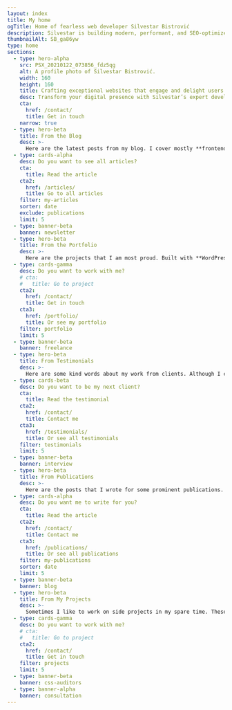 ```yaml
---
layout: index
title: My home
ogTitle: Home of fearless web developer Silvestar Bistrović
description: Silvestar is building modern, performant, and SEO-optimized websites since 2012 using the best coding practices to deliver the best experience for every user.
thumbnailAlt: SB_ga86yw
type: home
sections:
  - type: hero-alpha
    src: PSX_20210122_073856_fdz5qg
    alt: A profile photo of Silvestar Bistrović.
    width: 160
    height: 160
    title: Crafting exceptional websites that engage and delight users since 2012
    desc: Transform your digital presence with Silvestar’s expert development services
    cta:
      href: /contact/
      title: Get in touch
    narrow: true
  - type: hero-beta
    title: From the Blog
    desc: >-
      Here are the latest posts from my blog. I cover mostly **frontend**, **JAMstack**, and **freelancing** topics.
  - type: cards-alpha
    desc: Do you want to see all articles?
    cta:
      title: Read the article
    cta2:
      href: /articles/
      title: Go to all articles
    filter: my-articles
    sorter: date
    exclude: publications
    limit: 5
  - type: banner-beta
    banner: newsletter
  - type: hero-beta
    title: From the Portfolio
    desc: >-
      Here are the projects that I am most proud. Built with **WordPress**, **Shopify**, **Jekyll**, and **Hugo**, among others.
  - type: cards-gamma
    desc: Do you want to work with me?
    # cta:
    #   title: Go to project
    cta2:
      href: /contact/
      title: Get in touch
    cta3:
      href: /portfolio/
      title: Or see my portfolio
    filter: portfolio
    limit: 5
  - type: banner-beta
    banner: freelance
  - type: hero-beta
    title: From Testimonials
    desc: >-
      Here are some kind words about my work from clients. Although I collaborated with clients from more than 10 countries, most of them came from **The United States**.
  - type: cards-beta
    desc: Do you want to be my next client?
    cta:
      title: Read the testimonial
    cta2:
      href: /contact/
      title: Contact me
    cta3:
      href: /testimonials/
      title: Or see all testimonials
    filter: testimonials
    limit: 5
  - type: banner-beta
    banner: interview
  - type: hero-beta
    title: From Publications
    desc: >-
      Here are the posts that I wrote for some prominent publications. I wrote for **Smashing Magazine**, **CSS Tricks**, **LogRocket**, and **Toptal**.
  - type: cards-alpha
    desc: Do you want me to write for you?
    cta:
      title: Read the article
    cta2:
      href: /contact/
      title: Contact me
    cta3:
      href: /publications/
      title: Or see all publications
    filter: my-publications
    sorter: date
    limit: 5
  - type: banner-beta
    banner: blog
  - type: hero-beta
    title: From My Projects
    desc: >-
      Sometimes I like to work on side projects in my spare time. These are my open-source side projects.
  - type: cards-gamma
    desc: Do you want to work with me?
    # cta:
    #   title: Go to project
    cta2:
      href: /contact/
      title: Get in touch
    filter: projects
    limit: 5
  - type: banner-beta
    banner: css-auditors
  - type: banner-alpha
    banner: consultation
---
```

